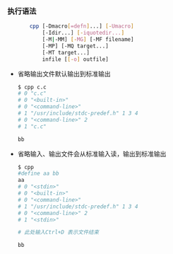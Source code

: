 

### 执行语法

```bash
       cpp [-Dmacro[=defn]...] [-Umacro]
           [-Idir...] [-iquotedir...]
           [-M|-MM] [-MG] [-MF filename]
           [-MP] [-MQ target...]
           [-MT target...]
           infile [[-o] outfile]
```

* 省略输出文件默认输出到标准输出
    ```bash
    $ cpp c.c
    # 0 "c.c"
    # 0 "<built-in>"
    # 0 "<command-line>"
    # 1 "/usr/include/stdc-predef.h" 1 3 4
    # 0 "<command-line>" 2
    # 1 "c.c"
    
    bb
    ```
* 省略输入、输出文件会从标准输入读，输出到标准输出
    ```bash
    $ cpp
    #define aa bb
    aa
    # 0 "<stdin>"
    # 0 "<built-in>"
    # 0 "<command-line>"
    # 1 "/usr/include/stdc-predef.h" 1 3 4
    # 0 "<command-line>" 2
    # 1 "<stdin>"

    # 此处输入Ctrl+D 表示文件结束
    
    bb
    ```

